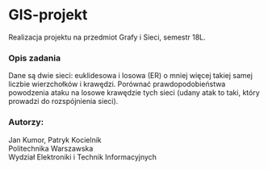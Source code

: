 # GIS-projekt
Realizacja projektu na przedmiot Grafy i Sieci, semestr 18L.

### Opis zadania
Dane są dwie sieci: euklidesowa i losowa (ER) o mniej więcej takiej samej liczbie
wierzchołków i krawędzi. Porównać prawdopodobieństwa powodzenia ataku na
losowe krawędzie tych sieci (udany atak to taki, który prowadzi do rozspójnienia
sieci).

### Autorzy: 
Jan Kumor, Patryk Kocielnik  
Politechnika Warszawska  
Wydział Elektroniki i Technik Informacyjnych
